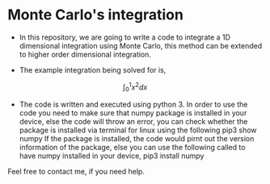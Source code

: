 # Monte Carlo's integration

- In this repository, we are going to write a code to integrate a 1D dimensional integration using Monte Carlo, this method can be extended to higher order dimensional integration. 



- The example integration being solved for is, 

$$\int_0^1 x^2 dx$$

- The code is written and executed using python 3. In order to use the code you need to make sure that numpy package is installed in your device, else the code will throw an error, you can check whether the package is installed via terminal for linux using the following 
   pip3 show numpy
If the package is installed, the code would pirnt out the version information of the package, else you can use the following called to have numpy installed in your device,
    pip3 install numpy


Feel free to contact me, if you need help. 

